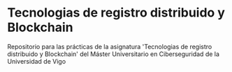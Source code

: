 # Tecnologias de registro distribuido y Blockchain

Repositorio para las prácticas de la asignatura 'Tecnologias de registro distribuido y Blockchain' del Máster Universitario en Ciberseguridad de la Universidad de Vigo
